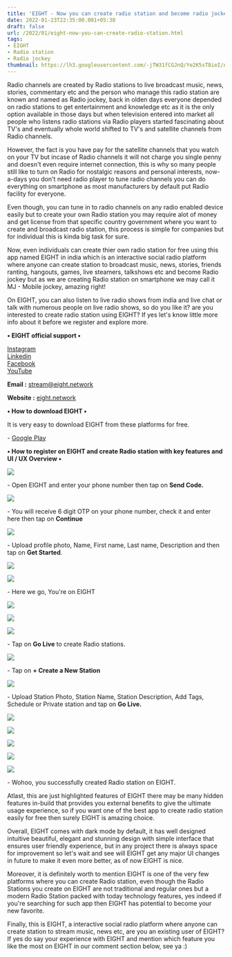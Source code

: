 ```yaml
---
title: 'EIGHT - Now you can create radio station and become radio jockey.'
date: 2022-01-23T22:35:00.001+05:30
draft: false
url: /2022/01/eight-now-you-can-create-radio-station.html
tags: 
- EIGHT
- Radio station
- Radio jockey
thumbnail: https://lh3.googleusercontent.com/-jTW31fCGJnQ/Ye2K5sT8ieI/AAAAAAAAIvY/B0cIsGBptIAOXYW6S5m1EofzepDfQ_qfQCNcBGAsYHQ/s1600/1642957538727498-0.png
---
```


  

Radio channels are created by Radio stations to live broadcast music, news, stories, commentary etc and the person who manage this radio station are known and named as Radio jockey, back in olden days everyone depended on radio stations to get entertainment and knowledge etc as it is the only option available in those days but when television entered into market all people who listens radio stations via Radio players started fascinating about TV's and eventually whole world shifted to TV's and satellite channels from Radio channels.

  

However, the fact is you have pay for the satellite channels that you watch on your TV but incase of Radio channels it will not charge you single penny and doesn't even require internet connection, this is why so many people still like to turn on Radio for nostalgic reasons and personal interests, now-a-days you don't need radio player to tune radio channels you can do everything on smartphone as most manufacturers by default put Radio facility for everyone.

  

Even though, you can tune in to radio channels on any radio enabled device easily but to create your own Radio station you may require alot of money and get license from that specific country government where you want to create and broadcast radio station, this process is simple for companies but for individual this is kinda big task for sure.

  

Now, even individuals can create thier own radio station for free using this app named EIGHT in india which is an interactive social radio platform where anyone can create station to broadcast music, news, stories, friends ranting, hangouts, games, live steamers, talkshows etc and become Radio jockey but as we are creating Radio station on smartphone we may call it MJ - Mobile jockey, amazing right!

  

On EIGHT, you can also listen to live radio shows from india and live chat or talk with numerous people on live radio shows, so do you like it? are you interested to create radio station using EIGHT? If yes let's know little more info about it before we register and explore more.

  

**• EIGHT official support •**

[Instagram](https://www.instagram.com/eight_network)   
[Linkedin](https://www.linkedin.com/company/eightnetwork)   
[Facebook](https://www.facebook.com/eightnetwork)  
[YouTube](https://www.youtube.com/channel/UCubyAGrxFS5Us_6xCM73FyA)

**Email :** [stream@eight.network](mailto:stream@eight.network)

**Website :** [eight.network](http://eight.network)

**• How to download EIGHT •**

It is very easy to download EIGHT from these platforms for free.

  

\- [Google Play](https://play.google.com/store/apps/details?id=com.network.eight.android)

**• How to register on EIGHT and create Radio station with key features and UI / UX Overview •**

 **![](https://lh3.googleusercontent.com/-bv1op0gw2jA/Ye2K4sL6BhI/AAAAAAAAIvU/FQdvDj-SX6MzAdSgt5P1Ct0-Mkn54BYFgCNcBGAsYHQ/s1600/1642957534871848-1.png)** 

\- Open EIGHT and enter your phone number then tap on **Send Code.**

 **![](https://lh3.googleusercontent.com/-HzPP1mqXlM0/Ye2K30U-x2I/AAAAAAAAIvQ/0TmwCNTMvXwMG8rVHWHjdX74-brxJLTpQCNcBGAsYHQ/s1600/1642957531031955-2.png)** 

\- You will receive 6 digit OTP on your phone number, check it and enter here then tap on **Continue**

 **![](https://lh3.googleusercontent.com/-OBq6V-p-7Ns/Ye2K28Ybp0I/AAAAAAAAIvM/K7sTyx4SIpE_bZRY20rEJ0LU8kGZVQosQCNcBGAsYHQ/s1600/1642957527215110-3.png)** 

\- Upload profile photo, Name, First name, Last name, Description and then tap on **Get Started**.

  

 ![](https://lh3.googleusercontent.com/-FSXSeVVjufs/Ye2K11nfUWI/AAAAAAAAIvI/P6KG-ShmnYkmetNfTAz7bz6vSPMqriCuACNcBGAsYHQ/s1600/1642957522504458-4.png) 

  

 ![](https://lh3.googleusercontent.com/-zbhuDlBzRCk/Ye2K0ku1q_I/AAAAAAAAIvE/AyuGmtBC6VgSjWWEUfA09HDa7AVsQXr8ACNcBGAsYHQ/s1600/1642957518045147-5.png) 

  

\- Here we go, You're on EIGHT

  

 ![](https://lh3.googleusercontent.com/-UqK2gogAhFM/Ye2KzpfVvVI/AAAAAAAAIvA/mqPoXGKYIvY9XzwVVdnv5mpQimcKBj2qQCNcBGAsYHQ/s1600/1642957514203956-6.png) 

  

 ![](https://lh3.googleusercontent.com/-WOgmPGPMt3I/Ye2KyjVVZYI/AAAAAAAAIu8/OmzihQUguP8_ZvK2r6WCQsUhyQNhZXGCQCNcBGAsYHQ/s1600/1642957510059592-7.png) 

  

 ![](https://lh3.googleusercontent.com/-gA5NIxyyXFM/Ye2KxorGbBI/AAAAAAAAIu4/Wh9RIMtfD5IL0t-xoBR99_T2pTlT_Og3QCNcBGAsYHQ/s1600/1642957505874604-8.png) 

  

\- Tap on **Go Live** to create Radio stations.

  

 ![](https://lh3.googleusercontent.com/-k73Ohn1GFXg/Ye2KwaMIM0I/AAAAAAAAIu0/TDb3YpPhySQC6LD-Oq-LIAiB5zYYfZ7HwCNcBGAsYHQ/s1600/1642957501901585-9.png) 

  

\- Tap on **+ Create a New Station**

 **![](https://lh3.googleusercontent.com/-tszBnDrJEw0/Ye2KvjLGvbI/AAAAAAAAIuw/-LW0_N4IHFcp8kUOmBvXWFr9oQgTcFrxACNcBGAsYHQ/s1600/1642957498216479-10.png)** 

\- Upload Station Photo, Station Name, Station Description, Add Tags, Schedule or Private station and tap on **Go Live.**

 **![](https://lh3.googleusercontent.com/-vDzbVpULViI/Ye2KulUjXrI/AAAAAAAAIus/XKfz_JDmzR84PTh2E0XQPiXLLzZfTGuQACNcBGAsYHQ/s1600/1642957493875742-11.png)** 

 ![](https://lh3.googleusercontent.com/-AQxUXEOanTE/Ye2KtvGf5ZI/AAAAAAAAIuo/1H2kxexXCFII6ZdtQ8sLaP0XUyeWS8ZAgCNcBGAsYHQ/s1600/1642957489932941-12.png) 

  

 ![](https://lh3.googleusercontent.com/-chZ4_YsdgN4/Ye2KsgvbmJI/AAAAAAAAIuk/9jkuNfnvdOkFiaHY_NFwft82j50eVAD6gCNcBGAsYHQ/s1600/1642957485724483-13.png) 

  

 ![](https://lh3.googleusercontent.com/-BEqumiCvVAY/Ye2KrXR5cYI/AAAAAAAAIug/0Zl45zi32nkfHEX70yQfQ-xdVyoo4ybEQCNcBGAsYHQ/s1600/1642957481503446-14.png) 

  

 ![](https://lh3.googleusercontent.com/-xIixRBFPcgk/Ye2KqQDlfJI/AAAAAAAAIuc/DnJF6GqOMHMIYZD0ZsLav0x_j-ivgvwngCNcBGAsYHQ/s1600/1642957476244032-15.png) 

  

\- Wohoo, you successfully created Radio station on EIGHT.

  

Atlast, this are just highlighted features of EIGHT there may be many hidden features in-build that provides you external benefits to give the ultimate usage experience, so if you want one of the best app to create radio station easily for free then surely EIGHT is amazing choice.

  

Overall, EIGHT comes with dark mode by default, it has well designed intuitive beautiful, elegant and stunning design with simple interface that ensures user friendly experience, but in any project there is always space for improvement so let's wait and see will EIGHT get any major UI changes in future to make it even more better, as of now EIGHT is nice.

  

Moreover, it is definitely worth to mention EIGHT is one of the very few platforms where you can create Radio station, even though the Radio Stations you create on EIGHT are not traditional and regular ones but a modern Radio Station packed with today technology features, yes indeed if you're searching for such app then EIGHT has potential to become your new favorite.

  

Finally, this is EIGHT, a interactive social radio platform where anyone can create station to stream music, news etc, are you an existing user of EIGHT? If yes do say your experience with EIGHT and mention which feature you like the most on EIGHT in our comment section below, see ya :)